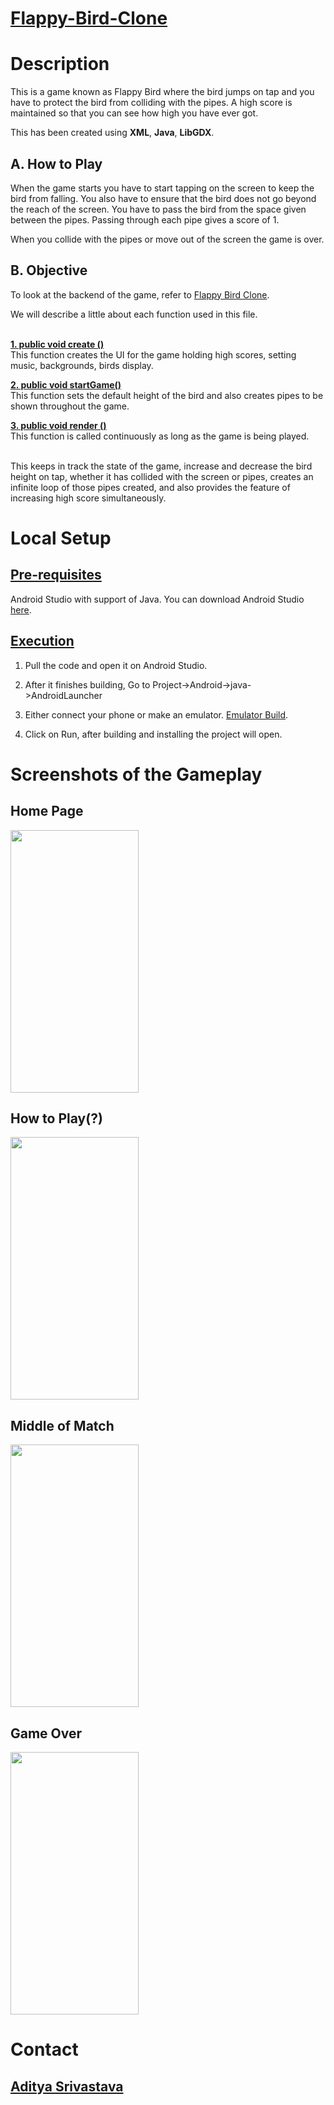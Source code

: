 # <ins>**Flappy-Bird-Clone**</ins>
# Description
This is a game known as Flappy Bird where the bird jumps on tap and you have to protect the bird from colliding with the pipes. A high score is maintained so that you can see how high you have ever got.

This has been created using **XML**, **Java**, **LibGDX**.

## A. How to Play
When the game starts you have to start tapping on the screen to keep the bird from falling. You also have to ensure that the bird does not go beyond the reach of the screen.
You have to pass the bird from the space given between the pipes. Passing through each pipe gives a score of 1.

When you collide with the pipes or move out of the screen the game is over.

## B. Objective
To look at the backend of the game, refer to [Flappy Bird Clone](https://github.com/blank0826/Flappy-Bird-Clone/blob/master/core/src/com/mygdx/game/FlappyBirdClone2.java).

We will describe a little about each function used in this file.<br/><br/>

**<ins>1. public void create ()</ins>**<br/>
This function creates the UI for the game holding high scores, setting music, backgrounds, birds display.


**<ins>2. public void startGame()</ins>**<br/>
This function sets the default height of the bird and also creates pipes to be shown throughout the game.

**<ins>3. public void render ()</ins>**<br/>
This function is called continuously as long as the game is being played.<br/><br/>


This keeps in track the state of the game, increase and decrease the bird height on tap, whether it has collided with the screen or pipes, creates an infinite loop of those pipes created, and also provides the feature of increasing high score simultaneously.


# Local Setup
## <ins>Pre-requisites</ins>
Android Studio with support of Java.
You can download Android Studio [here](https://developer.android.com/studio).

## <ins>Execution</ins>
1. Pull the code and open it on Android Studio.<br />

2. After it finishes building, Go to Project->Android->java->AndroidLauncher<br />

3. Either connect your phone or make an emulator. [Emulator Build](https://developer.android.com/studio/run/managing-avds).

4. Click on Run, after building and installing the project will open.

# Screenshots of the Gameplay
## Home Page
<img src="https://user-images.githubusercontent.com/33955028/141238133-36a5eaa5-007c-4641-9424-4a5554453b60.png" width="205" height="420">

## How to Play(?)
<img src="https://user-images.githubusercontent.com/33955028/141238368-c8e69cd3-0270-471d-a01d-f95c31a55487.png" width="205" height="420">

## Middle of Match
<img src="https://user-images.githubusercontent.com/33955028/141238681-c1ec0102-d921-43cf-ac7b-fe06937a1257.png" width="205" height="420">

## Game Over
<img src="https://user-images.githubusercontent.com/33955028/141238466-90f7689a-896f-4e7c-b978-0ac9ae887bb3.png" width="205" height="420">

# Contact
## [Aditya Srivastava](mailto:aditya26052002@gmail.com?subject=GitHub)
